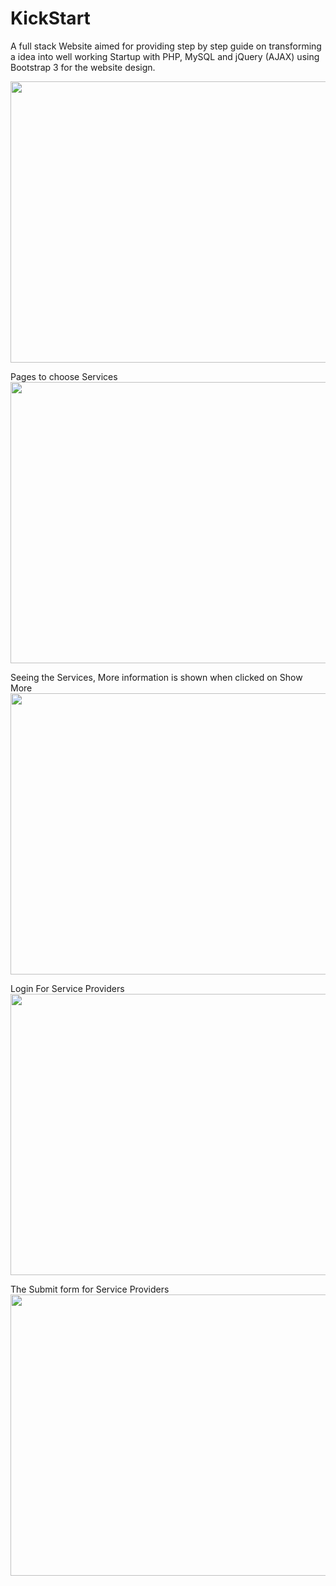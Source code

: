 KickStart
=========

A full stack Website aimed for providing step by step guide on transforming a idea into well working Startup with PHP, MySQL and jQuery (AJAX) using Bootstrap 3 for the website design.


<img src="https://raw.github.com/utkarsh447/KickStart/master/Kickstart/z1.png" width="700" height="450"/>

Pages to choose Services
<img src="https://raw.github.com/utkarsh447/KickStart/master/Kickstart/z3.png" width="700" height="450"/>

Seeing the Services, More information is shown when clicked on Show More
<img src="https://raw.github.com/utkarsh447/KickStart/master/Kickstart/z7.png" width="700" height="450"/>

Login For Service Providers
<img src="https://raw.github.com/utkarsh447/KickStart/master/Kickstart/z11.png" width="700" height="450"/>

The Submit form for Service Providers
<img src="https://raw.github.com/utkarsh447/KickStart/master/Kickstart/z12.png" width="700" height="450"/>



